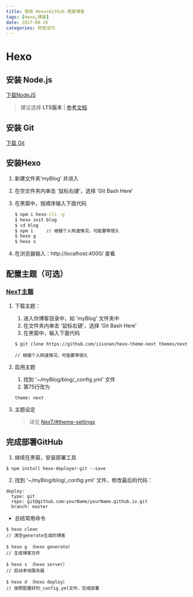 ```yaml
---
title: 使用 Hexo+Github 搭建博客
tags: [Hexo,博客]
date: 2017-08-26
categories: 奇技淫巧
---
```


# Hexo
## 安装 Node.js
[下载NodeJS](http://nodejs.cn/download/)
> 建议选择 <b>LTS版本</b> | [参考文档](http://www.runoob.com/nodejs/nodejs-install-setup.html)

## 安装 Git
[下载 Git](http://git-scm.com/download/)

<!-- more --> 

## 安装Hexo
1. 新建文件夹'myBlog' 并进入
2. 在空文件夹内单击 ‘鼠标右键’，选择 ‘Git Bash Here’
3. 在黑窗中，按顺序输入下面代码
    ~~~ cmd
    $ npm i hexo-cli -g
    $ hexo init blog
    $ cd blog
    $ npm i     // 根据个人网速情况，可能要等很久
    $ hexo g
    $ hexo s
    ~~~

4. 在浏览器输入：http://localhost:4000/ 查看

## 配置主题（可选）
### [NexT主题](http://theme-next.iissnan.com/)
1. 下载主题：
    1. 进入你博客目录中，如 'myBlog' 文件夹中
    2. 在文件夹内单击 ‘鼠标右键’，选择 ‘Git Bash Here’
    3. 在黑窗中，输入下面代码
    ~~~
    $ git clone https://github.com/iissnan/hexo-theme-next themes/next 

    // 根据个人网速情况，可能要等很久
    ~~~
2. 启用主题
    1. 找到 '~/myBlog/blog/_config.yml' 文件
    2. 第75行改为 
    ~~~ 
    theme: next
    ~~~

3. 主题设定
    > 详见 [NexT/#theme-settings](http://theme-next.iissnan.com/getting-started.html#theme-settings)
## 完成部署GitHub

1. 继续在黑窗，安装部署工具
~~~
$ npm install hexo-deployer-git --save
~~~
2. 找到 '~/myBlog/blog/_config.yml' 文件，修改最后的代码：
~~~
deploy:
  type: git
  repo: git@github.com:yourName/yourName.github.io.git
  branch: master
~~~



* 总结常用命令
~~~
$ hexo clean 
// 清空generate生成的博客

$ hexo g （hexo generate） 
// 生成博客文件

$ hexo s （hexo server）
// 启动本地服务器

$ hexo d （hexo deploy）
// 按照配置好的_config.yml文件，完成部署
~~~